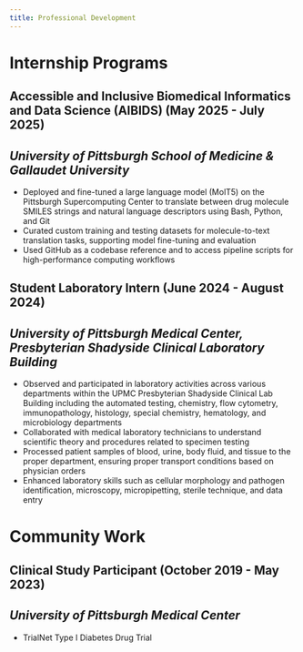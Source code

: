 ```yaml
---
title: Professional Development
---
```


# **Internship Programs**
## Accessible and Inclusive Biomedical Informatics and Data Science (AIBIDS) (May 2025 - July 2025)
## *University of Pittsburgh School of Medicine & Gallaudet University*
- Deployed and fine-tuned a large language model (MolT5) on the Pittsburgh Supercomputing Center to translate between drug molecule SMILES strings and natural language descriptors using Bash, Python, and Git
- Curated custom training and testing datasets for molecule-to-text translation tasks, supporting model fine-tuning and evaluation
- Used GitHub as a codebase reference and to access pipeline scripts for high-performance computing workflows


## Student Laboratory Intern (June 2024 - August 2024)
## *University of Pittsburgh Medical Center, Presbyterian Shadyside Clinical Laboratory Building*
- Observed and participated in laboratory activities across various departments within the UPMC Presbyterian Shadyside Clinical Lab Building including the automated testing, chemistry, flow cytometry, immunopathology, histology, special chemistry, hematology, and microbiology departments
- Collaborated with medical laboratory technicians to understand scientific theory and procedures related to specimen testing
- Processed patient samples of blood, urine, body fluid, and tissue to the proper department, ensuring proper transport conditions based on physician orders 
- Enhanced laboratory skills such as cellular morphology and pathogen identification, microscopy, micropipetting, sterile technique, and data entry

# **Community Work**
## Clinical Study Participant (October 2019 - May 2023)
## *University of Pittsburgh Medical Center*
- TrialNet Type I Diabetes Drug Trial
